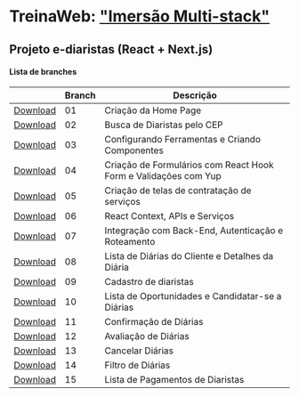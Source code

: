 # TreinaWeb: ["Imersão Multi-stack"](https://www.treinaweb.com.br/painel/multi-stack)

## Projeto e-diaristas (React + Next.js)

#### Lista de branches

|                                                                                     | Branch | Descrição                   |
| ----------------------------------------------------------------------------------- | ------ | --------------------------- |
| [Download](https://github.com/treinaweb/multistack-ediaristas-react/archive/01.zip) | 01     | Criação da Home Page        |
| [Download](https://github.com/treinaweb/multistack-ediaristas-react/archive/02.zip) | 02     | Busca de Diaristas pelo CEP |
| [Download](https://github.com/treinaweb/multistack-ediaristas-react/archive/03.zip) | 03     | Configurando Ferramentas e Criando Componentes |
| [Download](https://github.com/treinaweb/multistack-ediaristas-react/archive/04.zip) | 04     | Criação de Formulários com React Hook Form e Validações com Yup |
| [Download](https://github.com/treinaweb/multistack-ediaristas-react/archive/05.zip) | 05     | Criação de telas de contratação de serviços |
| [Download](https://github.com/treinaweb/multistack-ediaristas-react/archive/06.zip) | 06     | React Context, APIs e Serviços |
| [Download](https://github.com/treinaweb/multistack-ediaristas-react/archive/07.zip) | 07     | Integração com Back-End, Autenticação e Roteamento |
| [Download](https://github.com/treinaweb/multistack-ediaristas-react/archive/08.zip) | 08     | Lista de Diárias do Cliente e Detalhes da Diária |
| [Download](https://github.com/treinaweb/multistack-ediaristas-react/archive/09.zip) | 09     | Cadastro de diaristas |
| [Download](https://github.com/treinaweb/multistack-ediaristas-react/archive/10.zip) | 10     | Lista de Oportunidades e Candidatar-se a Diárias |
| [Download](https://github.com/treinaweb/multistack-ediaristas-react/archive/11.zip) | 11     | Confirmação de Diárias |
| [Download](https://github.com/treinaweb/multistack-ediaristas-react/archive/12.zip) | 12     | Avaliação de Diárias |
| [Download](https://github.com/treinaweb/multistack-ediaristas-react/archive/13.zip) | 13     | Cancelar Diárias |
| [Download](https://github.com/treinaweb/multistack-ediaristas-react/archive/14.zip) | 14     | Filtro de Diárias |
| [Download](https://github.com/treinaweb/multistack-ediaristas-react/archive/15.zip) | 15     | Lista de Pagamentos de Diaristas |
